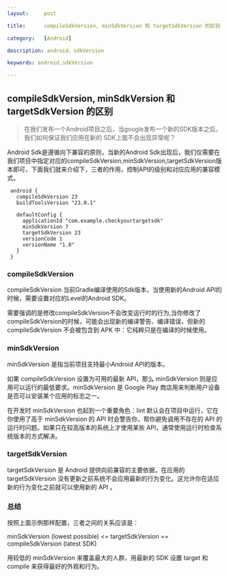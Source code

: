 ```yaml
---
layout:     post

title:      compileSdkVersion, minSdkVersion 和 targetSdkVersion 的区别

category:   [Android]

description: android，sdkVersion

keywords: android,sdkVersion

---
```


## compileSdkVersion, minSdkVersion 和 targetSdkVersion 的区别

> 在我们发布一个Android项目之后，当google发布一个新的SDK版本之后，我们如何保证我们应用在新的
  SDK上面不会出现异常呢？


Android Sdk是遵循向下兼容的原则，当新的Android Sdk出现后，我们仅需要在我们项目中指定对应的compileSdkVersion,minSdkVersion,targetSdkVersion版本即可，下面我们就来介绍下，三者的作用，控制API的级别和对应应用的兼容模式。



     android {
       compileSdkVersion 23
       buildToolsVersion "23.0.1"

       defaultConfig {
         applicationId "com.example.checkyourtargetsdk"
         minSdkVersion 7
         targetSdkVersion 23
         versionCode 1
         versionName "1.0"
       }
     }

### compileSdkVersion

compileSdkVersion 当前Gradle编译使用的Sdk版本，当使用新的Android API的时候，需要设置对应的Level的Android SDK。

需要强调的是修改compileSdkVersion不会改变运行时的行为,当你修改了compileSdkVersion的时候，可能会出现新的编译警告、编译错误，但新的 compileSdkVersion 不会被包含到 APK 中：它纯粹只是在编译的时候使用。


### minSdkVersion

minSdkVersion 是指当前项目支持最小Android API的版本。

如果 compileSdkVersion 设置为可用的最新 API，那么 minSdkVersion 则是应用可以运行的最低要求。minSdkVersion 是 Google Play 商店用来判断用户设备是否可以安装某个应用的标志之一。

在开发时 minSdkVersion 也起到一个重要角色：lint 默认会在项目中运行，它在你使用了高于 minSdkVersion  的 API 时会警告你，帮你避免调用不存在的 API 的运行时问题。如果只在较高版本的系统上才使用某些 API，通常使用运行时检查系统版本的方式解决。

### targetSdkVersion

targetSdkVersion 是 Android 提供向前兼容的主要依据，在应用的 targetSdkVersion 没有更新之前系统不会应用最新的行为变化。这允许你在适应新的行为变化之前就可以使用新的 API 。


### 总结

  按照上面示例那样配置，三者之间的关系应该是：

  minSdkVersion (lowest possible) <= targetSdkVersion == compileSdkVersion (latest SDK)

  用较低的 minSdkVersion 来覆盖最大的人群，用最新的 SDK 设置 target 和 compile 来获得最好的外观和行为。






